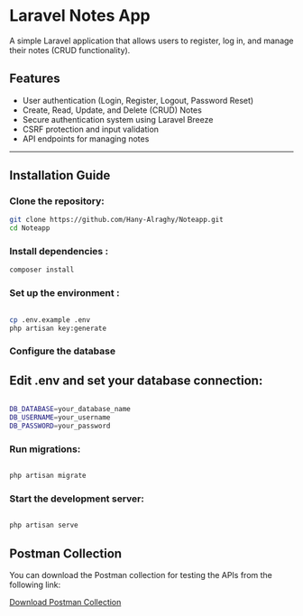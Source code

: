 # Laravel Notes App 

A simple Laravel application that allows users to register, log in, and manage their notes (CRUD functionality).

## Features 
- User authentication (Login, Register, Logout, Password Reset)
- Create, Read, Update, and Delete (CRUD) Notes
- Secure authentication system using Laravel Breeze
- CSRF protection and input validation
- API endpoints for managing notes

---

##  Installation Guide

### Clone the repository:
```bash
git clone https://github.com/Hany-Alraghy/Noteapp.git 
cd Noteapp
```
### Install dependencies :
```bash
composer install
```
### Set up the environment :
```bash

cp .env.example .env
php artisan key:generate
```
### Configure the database
## Edit .env and set your database connection:
```bash

DB_DATABASE=your_database_name
DB_USERNAME=your_username
DB_PASSWORD=your_password
```

### Run migrations:
```bash

php artisan migrate
```

### Start the development server:
```bash

php artisan serve
```

## Postman Collection

You can download the Postman collection for testing the APIs from the following link:

[Download Postman Collection](NoteApp2.postman_collection)

